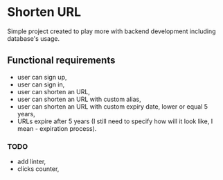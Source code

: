 # Shorten URL

Simple project created to play more with backend development including database's usage.

## Functional requirements

- user can sign up,
- user can sign in,
- user can shorten an URL,
- user can shorten an URL with custom alias,
- user can shorten an URL with custom expiry date, lower or equal 5 years,
- URLs expire after 5 years (I still need to specify how will it look like, I mean - expiration process).

### TODO

- add linter,
- clicks counter,